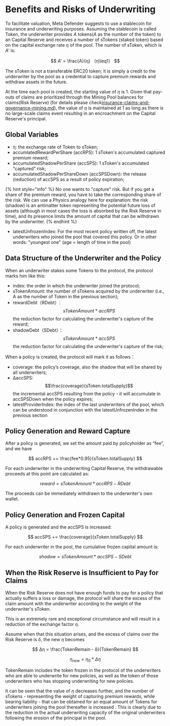# Benefits and Risks of Underwriting

To facilitate valuation, Meta Defender suggests to use a stablecoin for insurance and underwriting purposes. Assuming the stablecoin is called Token, the underwriter provides _A_ tokens(_A_ as the number of the token) to an Capital Reserve and receives a number of sTokens (staked token) based on the capital exchange rate _η_ of the pool. The number of sToken, which is _A'_ is:

$$
A' = \frac{A}{η} （η\leq1）
$$

The sToken is not a transferable ERC20 token; it is simply a credit to the underwriter by the pool as a credential to capture premium rewards and withdraw assets in the future.

At the time each pool is created, the starting value of _η_ is 1. Given that pay-outs of claims are prioritized through the Mining Pool balances for claims(Risk Reserve) (for details please check[insurance-claims-and-governance-mining.md](../project-architecture/insurance-claims-and-governance-mining.md "mention")), the value of _η_ is maintained at 1 as long as there is no large-scale claims event resulting in an encroachment on the Capital Reserve's principal.

## **Global Variables**

* η: the exchange rate of Token to sToken;
* accumlatedRewardPerShare (accRPS): 1 sToken's accumulated captured premium reward;
* accumulatedShadowPerShare (accSPS): 1 sToken's accumulated "captured" risk;
* accumulatedShadowPerShareDown (accSPSDown): the release (reduction) of accSPS as a result of policy expiration;

{% hint style="info" %}
No one wants to "capture" risk. But if you get a share of the premium reward, you have to take the corresponding share of the risk. We can use a Physics analogy here for explanation: the risk (shadow) is an antimatter token representing the potential future loss of assets (although in most cases the loss is absorbed by the Risk Reserve in time), and its presence limits the amount of capital that can be withdrawn by the underwriter.
{% endhint %}

* latestUnfrozenIndex: For the most recent policy written off, the latest underwriters who joined the pool that covered this policy. Or in other words: "youngest one" (age = length of time in the pool)

## Data Structure of the Underwriter and the Policy

When an underwriter stakes some Tokens to the protocol, the protocol marks him like this:

* index: the order in which the underwriter joined the protocol;
* sTokenAmount: the number of sTokens acquired by the underwriter (i.e., A as the number of Token in the previous section);
* rewardDebt（RDebt）: $$sTokenAmount * accRPS$$​ the reduction factor for calculating the underwriter's capture of the reward;
* shadowDebt（SDebt）：$$sTokenAmount * accSPS$$​ the reduction factor for calculating the underwriter's capture of the risk;

When a policy is created, the protocol will mark it as follows：

* coverage: the policy’s coverage, also the shadow that will be shared by all underwriters;
* ΔaccSPS:  $$\frac{coverage}{sToken.totalSupply}$$  the incremental accSPS resulting from the policy - it will accumulate in accSPSDown when the policy expires;
* latestProviderIndex: the index of the last underwriters of the pool, which can be understood in conjunction with the latestUnfrozenIndex in the previous section

## Policy Generation and Reward Capture

After a policy is generated, we set the amount paid by policyholder as “fee”, and we have

$$
accRPS += \frac{fee*0.95}{sToken.totalSupply}
$$

For each underwriter in the underwriting Capital Reserve, the withdrawable proceeds at this point are calculated as:

$$
reward = sTokenAmount*accRPS - RDebt
$$

​The proceeds can be immediately withdrawn to the underwriter's own wallet.

## **Policy Generation and Frozen Capital**

A policy is generated and the accSPS is increased:

$$
accSPS += \frac{coverage}{sToken.totalSupply}
$$

For each underwriter in the pool, the cumulative frozen capital amount is:

$$
shadow = sTokenAmount*accSPS - SDebt
$$

## ​When the Risk Reserve is Insufficient to Pay for Claims

When the Risk Reserve does not have enough funds to pay for a policy that actually suffers a loss or damage, the protocol will share the excess of the claim amount with the underwriter according to the weight of the underwriter's sToken.&#x20;

This is an extremely rare and exceptional circumstance and will result in a reduction of the exchange factor _η_.&#x20;

Assume when that this situation arises, and the excess of claims over the Risk Reserve is _δ_, the new _η_ becomes

$$
Δη = \frac{TokenRemain - δ}{TokenRemain}
$$

$$
η_{new} = η_{0}*Δη
$$

TokenRemain includes the token frozen in the protocol of the underwriters who are able to underwrite for new policies, as well as the token of those underwriters who has stopping underwriting for new policies.

​It can be seen that the value of _η_ decreases further, and the number of sTokens - representing the weight of capturing premium rewards, while bearing liability - that can be obtained for an equal amount of Tokens for underwriters joining the pool thereafter is increased . This is clearly due to the reduction in the actual underwriting capacity of the original underwriters following the erosion of the principal in the pool.

